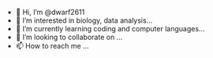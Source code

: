 - 👋 Hi, I’m @dwarf2611
- 👀 I’m interested in biology, data analysis...
- 🌱 I’m currently learning coding and computer languages...
- 💞️ I’m looking to collaborate on ...
- 📫 How to reach me ...

<!---
dwarf2611/dwarf2611 is a ✨ special ✨ repository because its `README.md` (this file) appears on your GitHub profile.
You can click the Preview link to take a look at your changes.
--->

